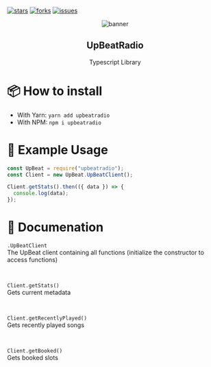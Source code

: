 [![stars](https://img.shields.io/github/stars/marinofranz/upbeatradio?color=yellow&logo=github&style=for-the-badge)](https://github.com/marinofranz/upbeatradio)
[![forks](https://img.shields.io/github/forks/marinofranz/upbeatradio?color=green&logo=github&style=for-the-badge)](https://github.com/marinofranz/upbeatradio)
[![issues](https://img.shields.io/github/issues/marinofranz/upbeatradio?color=red&logo=github&style=for-the-badge)](https://github.com/marinofranz/upbeatradio)

<p align="center">
    <img src="https://images-ext-1.discordapp.net/external/o6Pk_1M2ATFpHyAuRz5Y4t7AslOA4g_e52ICZpApsUs/https/upbeatradio.net/Desktop.png?width=1032&height=581" alt="banner">
    <h2 align="center">UpBeatRadio</h2>
    <p align="center">Typescript Library</p>
</p>

# 📦 How to install
-   With Yarn: `yarn add upbeatradio`
-   With NPM: `npm i upbeatradio`

# 📁 Example Usage

```js
const UpBeat = require("upbeatradio");
const Client = new UpBeat.UpBeatClient();

Client.getStats().then(({ data }) => {
  console.log(data);
});
```

# 📄 Documenation

`.UpBeatClient`
<br>
The UpBeat client containing all functions (initialize the constructor to access functions)

<br>

`Client.getStats()`
<br>
Gets current metadata

<br>

`Client.getRecentlyPlayed()`
<br>
Gets recently played songs

<br>

`Client.getBooked()`
<br>
Gets booked slots
